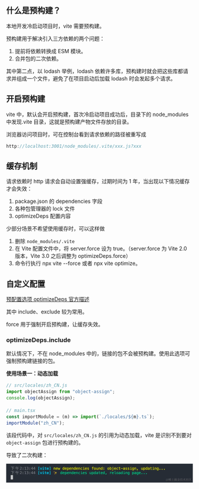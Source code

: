 ## 什么是预构建？

本地开发冷启动项目时，vite 需要预构建。

预构建用于解决引入三方依赖的两个问题：

1. 提前将依赖转换成 ESM 模块。
2. 合并包的二次依赖。

其中第二点，以 lodash 举例，lodash 依赖许多库，预构建时就会把这些库都请求并组成一个文件，避免了在项目启动后加载 lodash 时会发起多个请求。

## 开启预构建

vite 中，默认会开启预构建，首次冷启动项目成功后，目录下的 node_modules 中发现.vite 目录，这就是预构建产物文件存放的目录。

浏览器访问项目时，可在控制台看到请求依赖的路径被重写成

```js
http://localhost:3001/node_modules/.vite/xxx.js?xxx
```

## 缓存机制

请求依赖时 http 请求会自动设置强缓存，过期时间为 1 年，当出现以下情况缓存才会失效：

1. package.json 的 dependencies 字段
2. 各种包管理器的 lock 文件
3. optimizeDeps 配置内容

少部分场景不希望使用缓存时，可以这样做

1. 删除 `node_modules/.vite`
2. 在 Vite 配置文件中，将 server.force 设为 true。（server.force 为 Vite 2.0 版本，Vite 3.0 之后调整为 optimizeDeps.force）
3. 命令行执行 npx vite --force 或者 npx vite optimize。

## 自定义配置

[预配置选项 optimizeDeps 官方描述](https://cn.vitejs.dev/config/dep-optimization-options.html)

其中 include、exclude 较为常用。

force 用于强制开启预构建，让缓存失效。

### optimizeDeps.include

默认情况下，不在 node_modules 中的，链接的包不会被预构建。使用此选项可强制预构建链接的包。

**使用场景一：动态加载**

```js
// src/locales/zh_CN.js
import objectAssign from "object-assign";
console.log(objectAssign);

// main.tsx
const importModule = (m) => import(`./locales/${m}.ts`);
importModule("zh_CN");
```

该段代码中，对 `src/locales/zh_CN.js` 的引用为动态加载，vite 是识别不到要对 `object-assign` 包进行预构建的。

导致了二次构建：

![](/articles/前端工程化/vite/images/二次构建.jpg)
